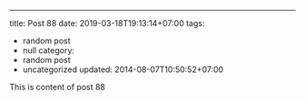 ---
title: Post 88
date: 2019-03-18T19:13:14+07:00
tags:
  - random post
  - null
category:
  - random post
  - uncategorized
updated: 2014-08-07T10:50:52+07:00

This is content of post 88